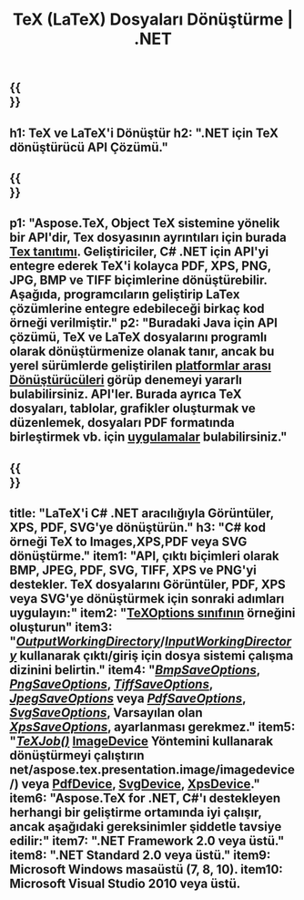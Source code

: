 ﻿---
translation: true
template: /_templates/_conversion-net.md
title: TeX (LaTeX) Dosyaları Dönüştürme | .NET
url: /net/conversion/
description: TeX ve LaTeX dönüştürme işlevi. Bu .NET API çözümünü kullanarak TeX / LaTeX dosyalarını PDF, SVG, XPS ve PNG, JPEG, TIFF ve BMP dahil olmak üzere görüntü formatlarına dönüştürün.
keywords: tex dönüştürme api c#, tex dönüştürücü c# entegre
family: tex
platformtag: net
feature: conversion
---

{{<section banner>}}
---
h1: TeX ve LaTeX'i Dönüştür
h2: ".NET için TeX dönüştürücü API Çözümü."
---

{{<section overview>}}
---
p1: "Aspose.TeX, Object TeX sistemine yönelik bir API'dir, Tex dosyasının ayrıntıları için burada [Tex tanıtımı](https://docs.aspose.com/tex/cpp/what-is-tex/). Geliştiriciler, C# .NET için API'yi entegre ederek TeX'i kolayca PDF, XPS, PNG, JPG, BMP ve TIFF biçimlerine dönüştürebilir. Aşağıda, programcıların geliştirip LaTex çözümlerine entegre edebileceği birkaç kod örneği verilmiştir."
p2: "Buradaki Java için API çözümü, TeX ve LaTeX dosyalarını programlı olarak dönüştürmenize olanak tanır, ancak bu yerel sürümlerde geliştirilen [platformlar arası Dönüştürücüleri](https://products.aspose.app/tex/conversion) görüp denemeyi yararlı bulabilirsiniz. API'ler. Burada ayrıca TeX dosyaları, tablolar, grafikler oluşturmak ve düzenlemek, dosyaları PDF formatında birleştirmek vb. için [uygulamalar](https://products.aspose.app/tex/applications) bulabilirsiniz."
---

{{<section feature1>}}
---
title: "LaTeX'i C# .NET aracılığıyla Görüntüler, XPS, PDF, SVG'ye dönüştürün."
h3: "C# kod örneği TeX to Images,XPS,PDF veya SVG dönüştürme."
item1: "API, çıktı biçimleri olarak BMP, JPEG, PDF, SVG, TIFF, XPS ve PNG'yi destekler. TeX dosyalarını Görüntüler, PDF, XPS veya SVG'ye dönüştürmek için sonraki adımları uygulayın:"
item2: "[TeXOptions sınıfının](https://reference.aspose.com/tex/net/aspose.tex/texoptions/) örneğini oluşturun"
item3: "[*OutputWorkingDirectory*](https://reference.aspose.com/tex/net/aspose.tex/texoptions/outputworkingdirectory/)/[*InputWorkingDirectory*](https://reference.aspose.com/tex/net/aspose.tex/texoptions/inputworkingdirectory/) kullanarak çıktı/giriş için dosya sistemi çalışma dizinini belirtin."
item4: "[*BmpSaveOptions*](https://reference.aspose.com/tex/net/aspose.tex.presentation.image/bmpsaveoptions/), [*PngSaveOptions*](https://reference.aspose.com/tex/net/aspose.tex.presentation.image/pngsaveoptions/), [*TiffSaveOptions*](https://reference.aspose.com/tex/net/aspose.tex.presentation.image/tiffsaveoptions/), [*JpegSaveOptions*](https://reference.aspose.com/tex/net/aspose.tex.presentation.image/jpegsaveoptions/) veya [*PdfSaveOptions*](https://reference.aspose.com/tex/net/aspose.tex.presentation.pdf/pdfsaveoptions/), [*SvgSaveOptions*](https://reference.aspose.com/tex/net/aspose.tex.presentation.svg/svgsaveoptions/), Varsayılan olan [*XpsSaveOptions*](https://reference.aspose.com/tex/net/aspose.tex.presentation.xps/xpssaveoptions/), ayarlanması gerekmez."
item5: "[*TeXJob()*](https://reference.aspose.com/tex/net/aspose.tex/texjob/) [ImageDevice](https://reference.aspose.com/tex/) Yöntemini kullanarak dönüştürmeyi çalıştırın net/aspose.tex.presentation.image/imagedevice/) veya [PdfDevice](https://reference.aspose.com/tex/net/aspose.tex.presentation.pdf/pdfdevice/), [SvgDevice](https://reference.aspose.com/tex/net/aspose.tex.presentation.svg/svgdevice/), [XpsDevice](https://reference.aspose.com/tex/net/aspose.tex.presentation.xps/xpsaygıtı/)."
item6: "Aspose.TeX for .NET, C#'ı destekleyen herhangi bir geliştirme ortamında iyi çalışır, ancak aşağıdaki gereksinimler şiddetle tavsiye edilir:"
item7: ".NET Framework 2.0 veya üstü."
item8: ".NET Standard 2.0 veya üstü."
item9: Microsoft Windows masaüstü (7, 8, 10).
item10: Microsoft Visual Studio 2010 veya üstü.
---
